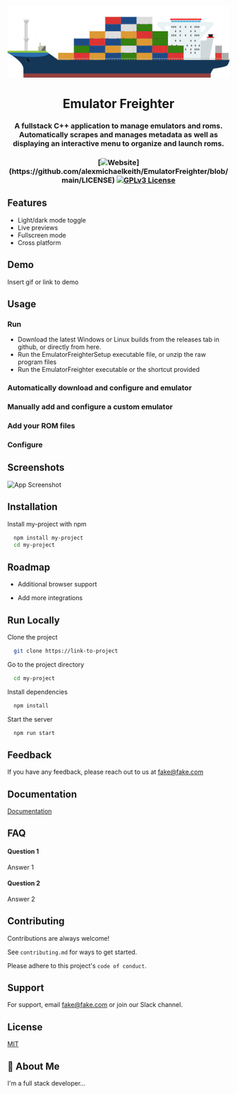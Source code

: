 
<p align="center">
  <img src="config/images/Freighter.png">
</p>

<h1 align="center">
Emulator Freighter
</h1>

<h3 align="center">
A fullstack C++ application to manage emulators and roms. Automatically scrapes and manages metadata as well as displaying an interactive menu to organize and launch roms.

<h3>

<h3 align="center">

[![Website](https://img.shields.io/apm/l/atomic-design-ui.svg?)](https://github.com/alexmichaelkeith/EmulatorFreighter/blob/main/LICENSE)
[![GPLv3 License](https://img.shields.io/badge/License-GPL%20v3-yellow.svg)](https://github.com/alexmichaelkeith/EmulatorFreighter/blob/main/LICENSE)
</h3>



## Features

- Light/dark mode toggle
- Live previews
- Fullscreen mode
- Cross platform


## Demo

Insert gif or link to demo


## Usage

### Run

* Download the latest Windows or Linux builds from the releases tab in github, or directly from here.
* Run the EmulatorFreighterSetup executable file, or unzip the raw program files
* Run the EmulatorFreighter executable or the shortcut provided

### Automatically download and configure and emulator

### Manually add and configure a custom emulator

### Add your ROM files

### Configure
## Screenshots

![App Screenshot](https://via.placeholder.com/468x300?text=App+Screenshot+Here)


## Installation

Install my-project with npm

```bash
  npm install my-project
  cd my-project
```
    
## Roadmap

- Additional browser support

- Add more integrations


## Run Locally

Clone the project

```bash
  git clone https://link-to-project
```

Go to the project directory

```bash
  cd my-project
```

Install dependencies

```bash
  npm install
```

Start the server

```bash
  npm run start
```


## Feedback

If you have any feedback, please reach out to us at fake@fake.com


## Documentation

[Documentation](https://linktodocumentation)


## FAQ

#### Question 1

Answer 1

#### Question 2

Answer 2


## Contributing

Contributions are always welcome!

See `contributing.md` for ways to get started.

Please adhere to this project's `code of conduct`.


## Support

For support, email fake@fake.com or join our Slack channel.


## License

[MIT](https://choosealicense.com/licenses/mit/)


## 🚀 About Me
I'm a full stack developer...

